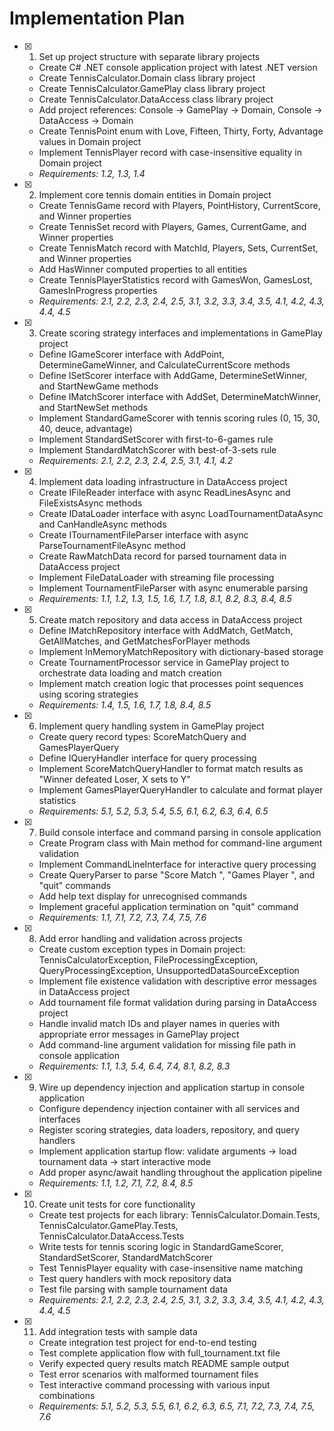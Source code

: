 # Implementation Plan

- [x] 1. Set up project structure with separate library projects
  - Create C# .NET console application project with latest .NET version
  - Create TennisCalculator.Domain class library project
  - Create TennisCalculator.GamePlay class library project  
  - Create TennisCalculator.DataAccess class library project
  - Add project references: Console → GamePlay → Domain, Console → DataAccess → Domain
  - Create TennisPoint enum with Love, Fifteen, Thirty, Forty, Advantage values in Domain project
  - Implement TennisPlayer record with case-insensitive equality in Domain project
  - _Requirements: 1.2, 1.3, 1.4_

- [x] 2. Implement core tennis domain entities in Domain project
  - Create TennisGame record with Players, PointHistory, CurrentScore, and Winner properties
  - Create TennisSet record with Players, Games, CurrentGame, and Winner properties
  - Create TennisMatch record with MatchId, Players, Sets, CurrentSet, and Winner properties
  - Add HasWinner computed properties to all entities
  - Create TennisPlayerStatistics record with GamesWon, GamesLost, GamesInProgress properties
  - _Requirements: 2.1, 2.2, 2.3, 2.4, 2.5, 3.1, 3.2, 3.3, 3.4, 3.5, 4.1, 4.2, 4.3, 4.4, 4.5_

- [x] 3. Create scoring strategy interfaces and implementations in GamePlay project
  - Define IGameScorer interface with AddPoint, DetermineGameWinner, and CalculateCurrentScore methods
  - Define ISetScorer interface with AddGame, DetermineSetWinner, and StartNewGame methods
  - Define IMatchScorer interface with AddSet, DetermineMatchWinner, and StartNewSet methods
  - Implement StandardGameScorer with tennis scoring rules (0, 15, 30, 40, deuce, advantage)
  - Implement StandardSetScorer with first-to-6-games rule
  - Implement StandardMatchScorer with best-of-3-sets rule
  - _Requirements: 2.1, 2.2, 2.3, 2.4, 2.5, 3.1, 4.1, 4.2_

- [x] 4. Implement data loading infrastructure in DataAccess project
  - Create IFileReader interface with async ReadLinesAsync and FileExistsAsync methods
  - Create IDataLoader interface with async LoadTournamentDataAsync and CanHandleAsync methods
  - Create ITournamentFileParser interface with async ParseTournamentFileAsync method
  - Create RawMatchData record for parsed tournament data in DataAccess project
  - Implement FileDataLoader with streaming file processing
  - Implement TournamentFileParser with async enumerable parsing
  - _Requirements: 1.1, 1.2, 1.3, 1.5, 1.6, 1.7, 1.8, 8.1, 8.2, 8.3, 8.4, 8.5_

- [x] 5. Create match repository and data access in DataAccess project
  - Define IMatchRepository interface with AddMatch, GetMatch, GetAllMatches, and GetMatchesForPlayer methods
  - Implement InMemoryMatchRepository with dictionary-based storage
  - Create TournamentProcessor service in GamePlay project to orchestrate data loading and match creation
  - Implement match creation logic that processes point sequences using scoring strategies
  - _Requirements: 1.4, 1.5, 1.6, 1.7, 1.8, 8.4, 8.5_

- [x] 6. Implement query handling system in GamePlay project
  - Create query record types: ScoreMatchQuery and GamesPlayerQuery
  - Define IQueryHandler interface for query processing
  - Implement ScoreMatchQueryHandler to format match results as "Winner defeated Loser, X sets to Y"
  - Implement GamesPlayerQueryHandler to calculate and format player statistics
  - _Requirements: 5.1, 5.2, 5.3, 5.4, 5.5, 6.1, 6.2, 6.3, 6.4, 6.5_

- [x] 7. Build console interface and command parsing in console application
  - Create Program class with Main method for command-line argument validation
  - Implement CommandLineInterface for interactive query processing
  - Create QueryParser to parse "Score Match <id>", "Games Player <name>", and "quit" commands
  - Add help text display for unrecognised commands
  - Implement graceful application termination on "quit" command
  - _Requirements: 1.1, 7.1, 7.2, 7.3, 7.4, 7.5, 7.6_

- [x] 8. Add error handling and validation across projects
  - Create custom exception types in Domain project: TennisCalculatorException, FileProcessingException, QueryProcessingException, UnsupportedDataSourceException
  - Implement file existence validation with descriptive error messages in DataAccess project
  - Add tournament file format validation during parsing in DataAccess project
  - Handle invalid match IDs and player names in queries with appropriate error messages in GamePlay project
  - Add command-line argument validation for missing file path in console application
  - _Requirements: 1.1, 1.3, 5.4, 6.4, 7.4, 8.1, 8.2, 8.3_

- [x] 9. Wire up dependency injection and application startup in console application
  - Configure dependency injection container with all services and interfaces
  - Register scoring strategies, data loaders, repository, and query handlers
  - Implement application startup flow: validate arguments → load tournament data → start interactive mode
  - Add proper async/await handling throughout the application pipeline
  - _Requirements: 1.1, 1.2, 7.1, 7.2, 8.4, 8.5_

- [x] 10. Create unit tests for core functionality
  - Create test projects for each library: TennisCalculator.Domain.Tests, TennisCalculator.GamePlay.Tests, TennisCalculator.DataAccess.Tests
  - Write tests for tennis scoring logic in StandardGameScorer, StandardSetScorer, StandardMatchScorer
  - Test TennisPlayer equality with case-insensitive name matching
  - Test query handlers with mock repository data
  - Test file parsing with sample tournament data
  - _Requirements: 2.1, 2.2, 2.3, 2.4, 2.5, 3.1, 3.2, 3.3, 3.4, 3.5, 4.1, 4.2, 4.3, 4.4, 4.5_
  
- [x] 11. Add integration tests with sample data
  - Create integration test project for end-to-end testing
  - Test complete application flow with full_tournament.txt file
  - Verify expected query results match README sample output
  - Test error scenarios with malformed tournament files
  - Test interactive command processing with various input combinations
  - _Requirements: 5.1, 5.2, 5.3, 5.5, 6.1, 6.2, 6.3, 6.5, 7.1, 7.2, 7.3, 7.4, 7.5, 7.6_